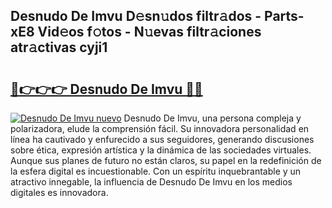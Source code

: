 ## Desnudo De Imvu D𝚎sn𝚞dos filtr𝚊dos - Parts-xE8 Vid𝚎os f𝚘tos - N𝚞evas filtr𝚊ciones atr𝚊ctivas cyji1

# <h2><a href="http://mb0wb9.tromn.icu/?c=Desnudo+De+Imvu">🔗👉👉👉 Desnudo De Imvu 🔗🔗</a></h2>

[![Desnudo De Imvu nuevo](https://i.imgur.com/pEAQMta.gif)](http://mb0wb9.tromn.icu/?c=Desnudo+De+Imvu)
Desnudo De Imvu, una persona compleja y polarizadora, elude la comprensión fácil. Su innovadora personalidad en línea ha cautivado y enfurecido a sus seguidores, generando discusiones sobre ética, expresión artística y la dinámica de las sociedades virtuales. Aunque sus planes de futuro no están claros, su papel en la redefinición de la esfera digital es incuestionable. Con un espíritu inquebrantable y un atractivo innegable, la influencia de Desnudo De Imvu en los medios digitales es innovadora.
